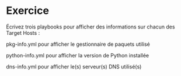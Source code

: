 # Exercice



Écrivez trois playbooks pour afficher des informations sur chacun des Target Hosts :

pkg-info.yml pour afficher le gestionnaire de paquets utilisé



python-info.yml pour afficher la version de Python installée



dns-info.yml pour afficher le(s) serveur(s) DNS utilisé(s)
